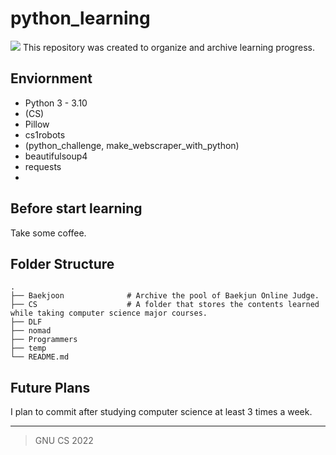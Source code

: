 # python_learning
![](https://img.shields.io/badge/Python-blue?style=flat-square&logo=python&logoColor=white)
This repository was created to organize and archive learning progress.

## Enviornment
- Python 3 - 3.10
- (CS)
- Pillow
- cs1robots
- (python_challenge, make_webscraper_with_python)
- beautifulsoup4
- requests
- 

## Before start learning
Take some coffee.

## Folder Structure
    .
    ├── Baekjoon              # Archive the pool of Baekjun Online Judge.
    ├── CS                    # A folder that stores the contents learned while taking computer science major courses.
    ├── DLF                   
    ├── nomad                    
    ├── Programmers                  
    ├── temp
    └── README.md


## Future Plans
I plan to commit after studying computer science at least 3 times a week.

---
> GNU CS 2022
